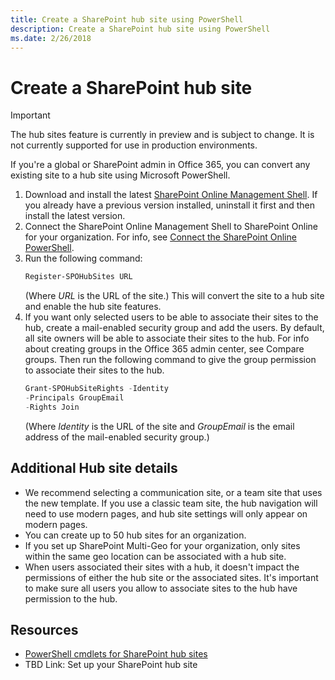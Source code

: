 ```yaml
---
title: Create a SharePoint hub site using PowerShell
description: Create a SharePoint hub site using PowerShell
ms.date: 2/26/2018
---
```


# Create a SharePoint hub site

> [!IMPORTANT]
> The hub sites feature is currently in preview and is subject to change. It is not currently supported for use in production environments.

If you're a global or SharePoint admin in Office 365, you can convert any existing site to a hub site using Microsoft PowerShell.

1. Download and install the latest [SharePoint Online Management Shell](https://www.microsoft.com/en-us/download/details.aspx?id=35588). If you already have a previous version installed, uninstall it first and then install the latest version.
2. Connect the SharePoint Online Management Shell to SharePoint Online for your organization. For info, see [Connect the SharePoint Online PowerShell](https://go.microsoft.com/fwlink/?linkid=869066).
3. Run the following command:
    ```PowerShell
    Register-SPOHubSites URL
    ```
    (Where *URL* is the URL of the site.) This will convert the site to a hub site and enable the hub site features.
4. If you want only selected users to be able to associate their sites to the hub, create a mail-enabled security group and add the users. By default, all site owners will be able to associate their sites to the hub. For info about creating groups in the Office 365 admin center, see Compare groups. Then run the following command to give the group permission to associate their sites to the hub.
    ```PowerShell
    Grant-SPOHubSiteRights -Identity
    -Principals GroupEmail  
    -Rights Join
    ```
    (Where *Identity* is the URL of the site and *GroupEmail* is the email address of the mail-enabled security group.)

## Additional Hub site details

- We recommend selecting a communication site, or a team site that uses the new template. If you use a classic team site, the hub navigation will need to use modern pages, and hub site settings will only appear on modern pages.
- You can create up to 50 hub sites for an organization.
- If you set up SharePoint Multi-Geo for your organization, only sites within the same geo location can be associated with a hub site.
- When users associated their sites with a hub, it doesn't impact the permissions of either the hub site or the associated sites. It's important to make sure all users you allow to associate sites to the hub have permission to the hub.

## Resources

- [PowerShell cmdlets for SharePoint hub sites](hub-site-powershell.md)
- TBD Link: Set up your SharePoint hub site